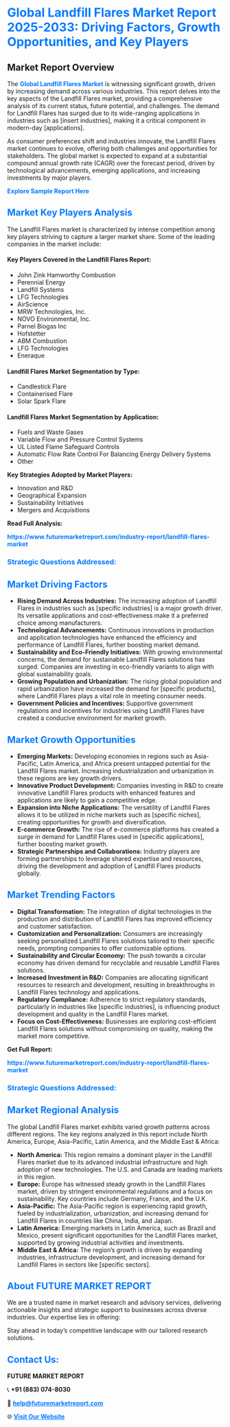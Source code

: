 <h1 style="color: #007BFF;">Global Landfill Flares Market Report 2025-2033: Driving Factors, Growth Opportunities, and Key Players</h1>

<section id="overview">
<h2>Market Report Overview</h2>
<p>The <a href="https://www.futuremarketreport.com/industry-report/landfill-flares-market" style="color: #007BFF; text-decoration: none;"><strong>Global Landfill Flares Market</strong></a> is witnessing significant growth, driven by increasing demand across various industries. This report delves into the key aspects of the Landfill Flares market, providing a comprehensive analysis of its current status, future potential, and challenges. The demand for Landfill Flares has surged due to its wide-ranging applications in industries such as [insert industries], making it a critical component in modern-day [applications].</p>
<p>As consumer preferences shift and industries innovate, the Landfill Flares market continues to evolve, offering both challenges and opportunities for stakeholders. The global market is expected to expand at a substantial compound annual growth rate (CAGR) over the forecast period, driven by technological advancements, emerging applications, and increasing investments by major players.</p>
</section>

<section id="overview">
<p><a href="https://www.futuremarketreport.com/request-sample/reportId=98312" style="color: #007BFF; text-decoration: none;"><strong>Explore Sample Report Here</strong></a></p>
</section>

<section id="key-players">
<h2 style="color: #007BFF;">Market Key Players Analysis</h2>
<p>The Landfill Flares market is characterized by intense competition among key players striving to capture a larger market share. Some of the leading companies in the market include:</p>
<h4>Key Players Covered in the Landfill Flares Report:</h4>
<ul><li>John Zink Hamworthy Combustion</li><li>Perennial Energy</li><li>Landfill Systems</li><li>LFG Technologies</li><li>AirScience</li><li>MRW Technologies, Inc.</li><li>NOVO Environmental, Inc.</li><li>Parnel Biogas Inc</li><li>Hofstetter</li><li>ABM Combustion</li><li>LFG Technologies</li><li>Eneraque</li></ul>
<h4>Landfill Flares Market Segmentation by Type:</h4>
<ul><li>Candlestick Flare</li><li>Containerised Flare</li><li>Solar Spark Flare</li></ul>

<h4>Landfill Flares Market Segmentation by Application:</h4>
<ul><li>Fuels and Waste Gases</li><li>Variable Flow and Pressure Control Systems</li><li>UL Listed Flame Safeguard Controls</li><li>Automatic Flow Rate Control For Balancing Energy Delivery Systems</li><li>Other</li></ul>
<p><strong>Key Strategies Adopted by Market Players:</strong></p>
<ul>
<li>Innovation and R&D</li>
<li>Geographical Expansion</li>
<li>Sustainability Initiatives</li>
<li>Mergers and Acquisitions</li>
</ul>
</section>

<section>
<p><strong>Read Full Analysis: </strong></p><a href="https://www.futuremarketreport.com/industry-report/landfill-flares-market" style="color: #007BFF; text-decoration: none;"><strong>https://www.futuremarketreport.com/industry-report/landfill-flares-market</strong></a>
<h3 style="color: #007BFF;">Strategic Questions Addressed:</h3>
</section>

<section id="driving-factors">
<h2 style="color: #007BFF;">Market Driving Factors</h2>
<ul>
<li><strong>Rising Demand Across Industries:</strong> The increasing adoption of Landfill Flares in industries such as [specific industries] is a major growth driver. Its versatile applications and cost-effectiveness make it a preferred choice among manufacturers.</li>
<li><strong>Technological Advancements:</strong> Continuous innovations in production and application technologies have enhanced the efficiency and performance of Landfill Flares, further boosting market demand.</li>
<li><strong>Sustainability and Eco-Friendly Initiatives:</strong> With growing environmental concerns, the demand for sustainable Landfill Flares solutions has surged. Companies are investing in eco-friendly variants to align with global sustainability goals.</li>
<li><strong>Growing Population and Urbanization:</strong> The rising global population and rapid urbanization have increased the demand for [specific products], where Landfill Flares plays a vital role in meeting consumer needs.</li>
<li><strong>Government Policies and Incentives:</strong> Supportive government regulations and incentives for industries using Landfill Flares have created a conducive environment for market growth.</li>
</ul>
</section>

<section id="growth-opportunities">
<h2 style="color: #007BFF;">Market Growth Opportunities</h2>
<ul>
<li><strong>Emerging Markets:</strong> Developing economies in regions such as Asia-Pacific, Latin America, and Africa present untapped potential for the Landfill Flares market. Increasing industrialization and urbanization in these regions are key growth drivers.</li>
<li><strong>Innovative Product Development:</strong> Companies investing in R&D to create innovative Landfill Flares products with enhanced features and applications are likely to gain a competitive edge.</li>
<li><strong>Expansion into Niche Applications:</strong> The versatility of Landfill Flares allows it to be utilized in niche markets such as [specific niches], creating opportunities for growth and diversification.</li>
<li><strong>E-commerce Growth:</strong> The rise of e-commerce platforms has created a surge in demand for Landfill Flares used in [specific applications], further boosting market growth.</li>
<li><strong>Strategic Partnerships and Collaborations:</strong> Industry players are forming partnerships to leverage shared expertise and resources, driving the development and adoption of Landfill Flares products globally.</li>
</ul>
</section>

<section id="trending-factors">
<h2 style="color: #007BFF;">Market Trending Factors</h2>
<ul>
<li><strong>Digital Transformation:</strong> The integration of digital technologies in the production and distribution of Landfill Flares has improved efficiency and customer satisfaction.</li>
<li><strong>Customization and Personalization:</strong> Consumers are increasingly seeking personalized Landfill Flares solutions tailored to their specific needs, prompting companies to offer customizable options.</li>
<li><strong>Sustainability and Circular Economy:</strong> The push towards a circular economy has driven demand for recyclable and reusable Landfill Flares solutions.</li>
<li><strong>Increased Investment in R&D:</strong> Companies are allocating significant resources to research and development, resulting in breakthroughs in Landfill Flares technology and applications.</li>
<li><strong>Regulatory Compliance:</strong> Adherence to strict regulatory standards, particularly in industries like [specific industries], is influencing product development and quality in the Landfill Flares market.</li>
<li><strong>Focus on Cost-Effectiveness:</strong> Businesses are exploring cost-efficient Landfill Flares solutions without compromising on quality, making the market more competitive.</li>
</ul>
</section>

<section>
<p><strong>Get Full Report: </strong></p><a href="https://www.futuremarketreport.com/industry-report/landfill-flares-market" style="color: #007BFF; text-decoration: none;"><strong>https://www.futuremarketreport.com/industry-report/landfill-flares-market</strong></a>
<h3 style="color: #007BFF;">Strategic Questions Addressed:</h3>
</section>


<section id="regional-analysis">
<h2 style="color: #007BFF;">Market Regional Analysis</h2>
<p>The global Landfill Flares market exhibits varied growth patterns across different regions. The key regions analyzed in this report include North America, Europe, Asia-Pacific, Latin America, and the Middle East & Africa:</p>
<ul>
<li><strong>North America:</strong> This region remains a dominant player in the Landfill Flares market due to its advanced industrial infrastructure and high adoption of new technologies. The U.S. and Canada are leading markets in this region.</li>
<li><strong>Europe:</strong> Europe has witnessed steady growth in the Landfill Flares market, driven by stringent environmental regulations and a focus on sustainability. Key countries include Germany, France, and the U.K.</li>
<li><strong>Asia-Pacific:</strong> The Asia-Pacific region is experiencing rapid growth, fueled by industrialization, urbanization, and increasing demand for Landfill Flares in countries like China, India, and Japan.</li>
<li><strong>Latin America:</strong> Emerging markets in Latin America, such as Brazil and Mexico, present significant opportunities for the Landfill Flares market, supported by growing industrial activities and investments.</li>
<li><strong>Middle East & Africa:</strong> The region’s growth is driven by expanding industries, infrastructure development, and increasing demand for Landfill Flares in sectors like [specific sectors].</li>
</ul>
</section>

<footer>
<h2 style="color: #007BFF;">About FUTURE MARKET REPORT</h2>
<p>We are a trusted name in market research and advisory services, delivering actionable insights and strategic support to businesses across diverse industries. Our expertise lies in offering:</p>

<p>Stay ahead in today’s competitive landscape with our tailored research solutions.</p>

<h2 style="color: #007BFF;">Contact Us:</h2>
<p><strong>FUTURE MARKET REPORT</strong></p>
<p>📞 <strong>+91 (883) 074-8030</strong></p>
<p>📧 <strong><a href="mailto:help@futuremarketreport.com" style="color: #007BFF;">help@futuremarketreport.com</a></strong></p>
<p>🌐 <strong><a href="https://www.futuremarketreport.com/" style="color: #007BFF;">Visit Our Website</a></strong></p>
</footer>
